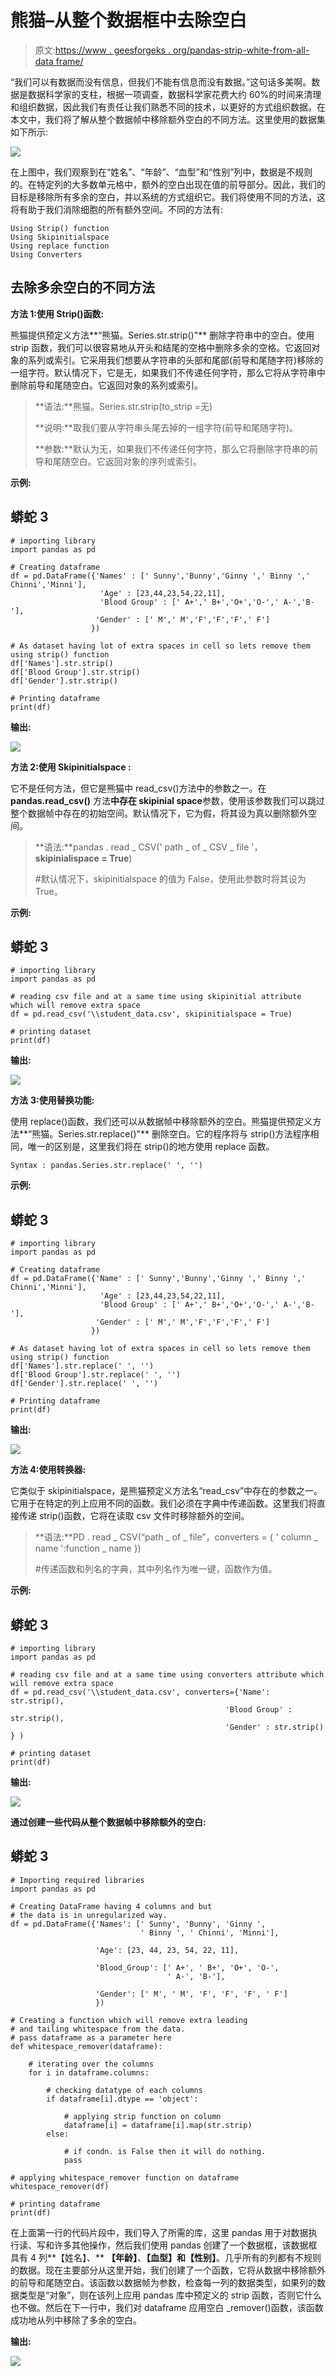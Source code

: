 # 熊猫–从整个数据框中去除空白

> 原文:[https://www . geesforgeks . org/pandas-strip-white-from-all-data frame/](https://www.geeksforgeeks.org/pandas-strip-whitespace-from-entire-dataframe/)

“我们可以有数据而没有信息，但我们不能有信息而没有数据。”这句话多美啊。数据是数据科学家的支柱，根据一项调查，数据科学家花费大约 60%的时间来清理和组织数据，因此我们有责任让我们熟悉不同的技术，以更好的方式组织数据。在本文中，我们将了解从整个数据帧中移除额外空白的不同方法。这里使用的数据集如下所示:

![](img/bad5fa9bc607349b6d00a52f21f2d650.png)

在上图中，我们观察到在“姓名”、“年龄”、“血型”和“性别”列中，数据是不规则的。在特定列的大多数单元格中，额外的空白出现在值的前导部分。因此，我们的目标是移除所有多余的空白，并以系统的方式组织它。我们将使用不同的方法，这将有助于我们消除细胞的所有额外空间。不同的方法有:

```
Using Strip() function
Using Skipinitialspace 
Using replace function 
Using Converters
```

## 去除多余空白的不同方法

**方法 1:使用 Strip()函数:**

熊猫提供预定义方法**“熊猫。Series.str.strip()"** 删除字符串中的空白。使用 strip 函数，我们可以很容易地从开头和结尾的空格中删除多余的空格。它返回对象的系列或索引。它采用我们想要从字符串的头部和尾部(前导和尾随字符)移除的一组字符。默认情况下，它是无，如果我们不传递任何字符，那么它将从字符串中删除前导和尾随空白。它返回对象的系列或索引。

> **语法:**熊猫。Series.str.strip(to_strip =无)
> 
> **说明:**取我们要从字符串头尾去掉的一组字符(前导和尾随字符)。
> 
> **参数:**默认为无，如果我们不传递任何字符，那么它将删除字符串的前导和尾随空白。它返回对象的序列或索引。

**示例:**

## 蟒蛇 3

```
# importing library
import pandas as pd

# Creating dataframe
df = pd.DataFrame({'Names' : [' Sunny','Bunny','Ginny ',' Binny ',' Chinni','Minni'],
                    'Age' : [23,44,23,54,22,11],
                    'Blood Group' : [' A+',' B+','O+','O-',' A-','B-'],
                   'Gender' : [' M',' M','F','F','F',' F']
                  })

# As dataset having lot of extra spaces in cell so lets remove them using strip() function
df['Names'].str.strip()
df['Blood Group'].str.strip()
df['Gender'].str.strip()

# Printing dataframe
print(df)
```

**输出:**

![](img/a8dde4b5b2342aaac704ff1364e481a1.png)

**方法 2:使用 Skipinitialspace :**

它不是任何方法，但它是熊猫中 read_csv()方法中的参数之一。在 **pandas.read_csv()** 方法**中存在 skipinial space**参数，使用该参数我们可以跳过整个数据帧中存在的初始空间。默认情况下，它为假，将其设为真以删除额外空间。

> **语法:**pandas . read _ CSV(' path _ of _ CSV _ file '，**skipinialispace = True**)
> 
> #默认情况下，skipinitialspace 的值为 False，使用此参数时将其设为 True。

**示例:**

## 蟒蛇 3

```
# importing library
import pandas as pd

# reading csv file and at a same time using skipinitial attribute which will remove extra space
df = pd.read_csv('\\student_data.csv', skipinitialspace = True)

# printing dataset
print(df)
```

**输出:**

![](img/a8dde4b5b2342aaac704ff1364e481a1.png)

**方法** **3:使用替换功能:**

使用 replace()函数，我们还可以从数据帧中移除额外的空白。熊猫提供预定义方法**“熊猫。Series.str.replace()"** 删除空白。它的程序将与 strip()方法程序相同，唯一的区别是，这里我们将在 strip()的地方使用 replace 函数。

```
Syntax : pandas.Series.str.replace(' ', '')
```

**示例:**

## 蟒蛇 3

```
# importing library
import pandas as pd

# Creating dataframe
df = pd.DataFrame({'Name' : [' Sunny','Bunny','Ginny ',' Binny ',' Chinni','Minni'],
                    'Age' : [23,44,23,54,22,11],
                    'Blood Group' : [' A+',' B+','O+','O-',' A-','B-'],
                   'Gender' : [' M',' M','F','F','F',' F']
                  })

# As dataset having lot of extra spaces in cell so lets remove them using strip() function
df['Names'].str.replace(' ', '')
df['Blood Group'].str.replace(' ', '')
df['Gender'].str.replace(' ', '')

# Printing dataframe
print(df)
```

**输出:**

![](img/a8dde4b5b2342aaac704ff1364e481a1.png)

**方法 4:使用转换器:**

它类似于 skipinitialspace，是熊猫预定义方法名“read_csv”中存在的参数之一。它用于在特定的列上应用不同的函数。我们必须在字典中传递函数。这里我们将直接传递 strip()函数，它将在读取 csv 文件时移除额外的空间。

> **语法:**PD . read _ CSV(“path _ of _ file”，converters = { ' column _ name ':function _ name })
> 
> #传递函数和列名的字典，其中列名作为唯一键，函数作为值。

**示例:**

## 蟒蛇 3

```
# importing library
import pandas as pd

# reading csv file and at a same time using converters attribute which will remove extra space
df = pd.read_csv('\\student_data.csv', converters={'Name': str.strip(),
                                                'Blood Group' : str.strip(),
                                                'Gender' : str.strip() } )

# printing dataset
print(df)
```

**输出:**

![](img/a8dde4b5b2342aaac704ff1364e481a1.png)

**通过创建一些代码从整个数据帧中移除额外的空白:**

## 蟒蛇 3

```
# Importing required libraries
import pandas as pd

# Creating DataFrame having 4 columns and but
# the data is in unregularized way.
df = pd.DataFrame({'Names': [' Sunny', 'Bunny', 'Ginny ',
                             ' Binny ', ' Chinni', 'Minni'],

                   'Age': [23, 44, 23, 54, 22, 11],

                   'Blood_Group': [' A+', ' B+', 'O+', 'O-',
                                   ' A-', 'B-'],

                   'Gender': [' M', ' M', 'F', 'F', 'F', ' F']
                   })

# Creating a function which will remove extra leading
# and tailing whitespace from the data.
# pass dataframe as a parameter here
def whitespace_remover(dataframe):

    # iterating over the columns
    for i in dataframe.columns:

        # checking datatype of each columns
        if dataframe[i].dtype == 'object':

            # applying strip function on column
            dataframe[i] = dataframe[i].map(str.strip)
        else:

            # if condn. is False then it will do nothing.
            pass

# applying whitespace_remover function on dataframe
whitespace_remover(df)

# printing dataframe
print(df)
```

在上面第一行的代码片段中，我们导入了所需的库，这里 pandas 用于对数据执行读、写和许多其他操作，然后我们使用 pandas 创建了一个数据框，该数据框具有 4 列**【姓名】、** **【年龄】**、**【血型】**和**【性别】**。几乎所有的列都有不规则的数据。现在主要部分从这里开始，我们创建了一个函数，它将从数据中移除额外的前导和尾随空白。该函数以数据帧为参数，检查每一列的数据类型，如果列的数据类型是“对象”，则在该列上应用 pandas 库中预定义的 strip 函数，否则它什么也不做。然后在下一行中，我们对 dataframe 应用空白 _remover()函数，该函数成功地从列中移除了多余的空白。

**输出:**

![](img/a8dde4b5b2342aaac704ff1364e481a1.png)